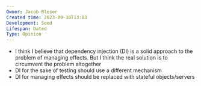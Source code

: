 ```yaml
---
Owner: Jacob Bleser
Created time: 2023-09-30T13:03
Development: Seed
Lifespan: Dated
Type: Opinion
---
```

- I think I believe that dependency injection (DI) is a solid approach to the problem of managing effects. But I think the real solution is to circumvent the problem altogether
- DI for the sake of testing should use a different mechanism
- DI for managing effects should be replaced with stateful objects/servers